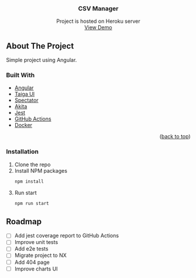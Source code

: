 <div id="top"></div>

<!-- PROJECT LOGO -->
<br />
  <h3 align="center">CSV Manager</h3>

  <p align="center">
    Project is hosted on Heroku server
    <br />
    <a href="https://csv-editor-prod.herokuapp.com/csv-editor">View Demo</a>
  </p>
</div>


<!-- ABOUT THE PROJECT -->
## About The Project
  
Simple project using Angular. 

### Built With

* [Angular](https://angular.io/)
* [Taiga UI](https://material.angular.io/)
* [Spectator](https://ngneat.github.io/spectator/)
* [Akita](https://datorama.github.io/akita/)
* [Jest](https://jestjs.io/)
* [GitHub Actions](https://github.com/features/actions)
* [Docker](https://www.docker.com/)

<p align="right">(<a href="#top">back to top</a>)</p>

<!-- GETTING STARTED -->

### Installation

1. Clone the repo
2. Install NPM packages
   ```sh
   npm install
   ```
3. Run start
   ```sh
   npm run start
   ```
<!-- ROADMAP -->
## Roadmap

- [ ] Add jest coverage report to GitHub Actions
- [ ] Improve unit tests
- [ ] Add e2e tests
- [ ] Migrate project to NX
- [ ] Add 404 page
- [ ] Improve charts UI
